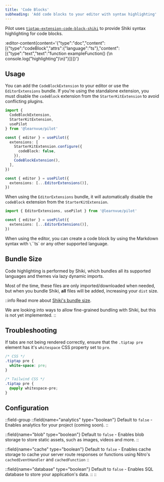 ```yaml
---
title: 'Code Blocks'
subheading: 'Add code blocks to your editor with syntax highlighting'
---
```


Pilot uses [`tiptap-extension-code-block-shiki`](https://github.com/timomeh/tiptap-extension-code-block-shiki) to provide Shiki syntax highlighting for code blocks.

:editor-content{content='{"type":"doc","content":[{"type":"codeBlock","attrs":{"language":"ts"},"content":[{"type":"text","text":"function exampleFunction() {\n   console.log(\"highlighting\")\n}"}]}]}'}

## Usage

You can add the `CodeBlockExtension` to your editor or use the `EditorExtensions` bundle. If you're using the standalone extension, you must disable the `codeBlock` extension from the `StarterKitExtension` to avoid conflicting plugins.

```ts
import { 
  CodeBlockExtension, 
  StarterKitExtension, 
  usePilot 
} from '@learnvue/pilot'

const { editor } = usePilot({
  extensions: [
    StarterKitExtension.configure({
      codeBlock: false,
    }),
    CodeBlockExtension(),
  ],
})

const { editor } = usePilot({
  extensions: [...EditorExtensions()],
})
```

When using the `EditorExtensions` bundle, it will automatically disable the `codeBlock` extension from the `StarterKitExtension`.
```ts
import { EditorExtensions, usePilot } from '@learnvue/pilot'

const { editor } = usePilot({
  extensions: [...EditorExtensions()],
})
```

When using the editor, you can create a code block by using the Markdown syntax with `\`\`\`ts` or any other supported language.

## Bundle Size

Code highlighting is performed by Shiki, which bundles all its supported languages and themes via lazy dynamic imports.

Most of the time, these files are only imported/downloaded when needed, but when you bundle Shiki, **all** files will be added, increasing your `dist` size. 

::info
Read more about [Shiki's bundle size](https://shiki.style/guide/bundles).

We are looking into ways to allow fine-grained bundling with Shiki, but this is not yet implemented. 
::

## Troubleshooting

If tabs are not being rendered correctly, ensure that the `.tiptap pre` element has it's `whitespace` CSS property set to `pre`.

```css
/* CSS */
.tiptap pre {
  white-space: pre;
}

/* Tailwind CSS */
.tiptap pre {
  @apply whitespace-pre;
}
```

## Configuration

::field-group
  ::field{name="analytics" type="boolean"}
    Default to `false` - Enables analytics for your project (coming soon).
  ::

  ::field{name="blob" type="boolean"}
    Default to `false` - Enables blob storage to store static assets, such as images, videos and more.
  ::

  ::field{name="cache" type="boolean"}
    Default to `false` - Enables cache storage to cache your server route responses or functions using Nitro's `cachedEventHandler` and `cachedFunction`
  ::

  ::field{name="database" type="boolean"}
    Default to `false` - Enables SQL database to store your application's data.
  ::
::